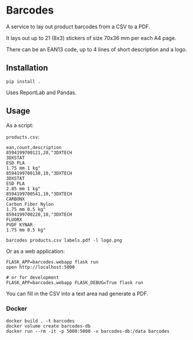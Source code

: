 # Barcodes

A service to lay out product barcodes from a CSV to a PDF.

It lays out up to 21 (8x3) stickers of size 70x36 mm per each A4 page.

There can be an EAN13 code, up to 4 lines of short description and a logo.

## Installation

```shell
pip install .
```

Uses ReportLab and Pandas.

## Usage

As a script:

`products.csv`:

```
ean,count,description
8594199700121,20,"3DXTECH
3DXSTAT
ESD PLA
1.75 mm 1 kg"
8594199700138,10,"3DXTECH
3DXSTAT
ESD PLA
2.85 mm 1 kg"
8594199700541,10,"3DXTECH
CARBONX
Carbon Fiber Nylon
1.75 mm 0.5 kg"
8594199700220,10,"3DXTECH
FLUORX
PVDF KYNAR
1.75 mm 0.5 kg"
```

```shell
barcodes products.csv labels.pdf -l logo.png
```

Or as a web application:

```shell
FLASK_APP=barcodes.webapp flask run
open http://localhost:5000

# or for development
FLASK_APP=barcodes.webapp FLASK_DEBUG=True flask run
```

You can fill in the CSV into a text area nad generate a PDF.

### Docker

```shell
docker build . -t barcodes
docker volume create barcodes-db
docker run --rm -it -p 5000:5000 -v barcodes-db:/data barcodes
```
